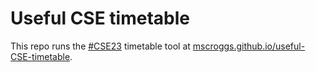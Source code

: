 # Useful CSE timetable
This repo runs the [#CSE23](https://twitter.com/hashtag/SIAMCSE23?src=hashtag_click&f=live)
timetable tool at [mscroggs.github.io/useful-CSE-timetable](https://mscroggs.github.io/useful-CSE-timetable/).
